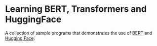 # Learning BERT, Transformers and HuggingFace
A collection of sample programs that demonstrates the use of [BERT](https://arxiv.org/abs/1810.04805) and [Hugging Face](https://huggingface.co).
